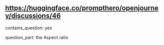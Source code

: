 ## https://huggingface.co/prompthero/openjourney/discussions/46

contains_question: yes

question_part: the Aspect ratio